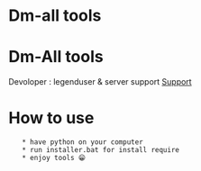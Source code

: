 # Dm-all tools

<h1>Dm-All tools</h1>

<p>Devoloper  : legenduser & server support <a href = "https://discord.gg/hubadn" target ="_blank">Support</a></p>


<h1>How to use</h1>

<ul>

    * have python on your computer
    * run installer.bat for install require
    * enjoy tools 😁

</ul>
